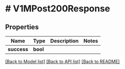 # # V1MPost200Response

## Properties

Name | Type | Description | Notes
------------ | ------------- | ------------- | -------------
**success** | **bool** |  |

[[Back to Model list]](../../README.md#models) [[Back to API list]](../../README.md#endpoints) [[Back to README]](../../README.md)
